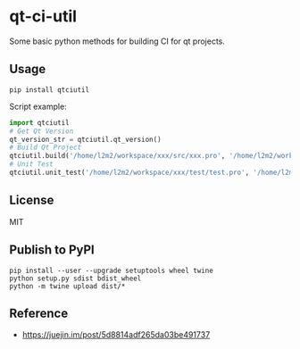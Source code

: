 # qt-ci-util
Some basic python methods for building CI for qt projects.

## Usage

```
pip install qtciutil
```

Script example:

```python
import qtciutil
# Get Qt Version
qt_version_str = qtciutil.qt_version()
# Build Qt Project
qtciutil.build('/home/l2m2/workspace/xxx/src/xxx.pro', '/home/l2m2/workspace/xxx/build', 'debug')
# Unit Test
qtciutil.unit_test('/home/l2m2/workspace/xxx/test/test.pro', '/home/l2m2/workspace/xxx/build', '/home/l2m2/workspace/xxx/dist')
```

## License
MIT

## Publish to PyPI

```
pip install --user --upgrade setuptools wheel twine
python setup.py sdist bdist_wheel
python -m twine upload dist/*
```

## Reference

- https://juejin.im/post/5d8814adf265da03be491737